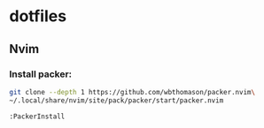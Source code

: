 # dotfiles

## Nvim

### Install packer:
 
 ```sh
 git clone --depth 1 https://github.com/wbthomason/packer.nvim\
 ~/.local/share/nvim/site/pack/packer/start/packer.nvim
```

`:PackerInstall`
